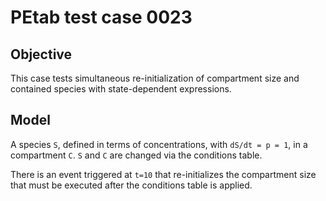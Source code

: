 # PEtab test case 0023

## Objective

This case tests simultaneous re-initialization of compartment size and
contained species with state-dependent expressions.

## Model

A species `S`, defined in terms of concentrations, with `dS/dt = p = 1`,
in a compartment `C`. `S` and `C` are changed via the conditions table.

There is an event triggered at `t=10` that re-initializes the compartment
size that must be executed after the conditions table is applied.
